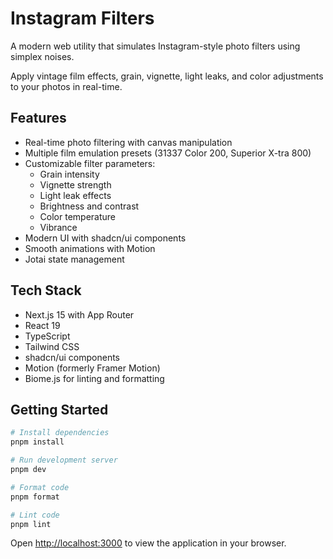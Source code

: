 # Instagram Filters

A modern web utility that simulates Instagram-style photo filters using simplex noises. 

Apply vintage film effects, grain, vignette, light leaks, and color adjustments to your photos in real-time.

## Features

- Real-time photo filtering with canvas manipulation
- Multiple film emulation presets (31337 Color 200, Superior X-tra 800)
- Customizable filter parameters:
  - Grain intensity
  - Vignette strength
  - Light leak effects
  - Brightness and contrast
  - Color temperature
  - Vibrance
- Modern UI with shadcn/ui components
- Smooth animations with Motion
- Jotai state management

## Tech Stack

- Next.js 15 with App Router
- React 19
- TypeScript
- Tailwind CSS
- shadcn/ui components
- Motion (formerly Framer Motion)
- Biome.js for linting and formatting

## Getting Started

```bash
# Install dependencies
pnpm install

# Run development server
pnpm dev

# Format code
pnpm format

# Lint code
pnpm lint
```

Open [http://localhost:3000](http://localhost:3000) to view the application in your browser.
